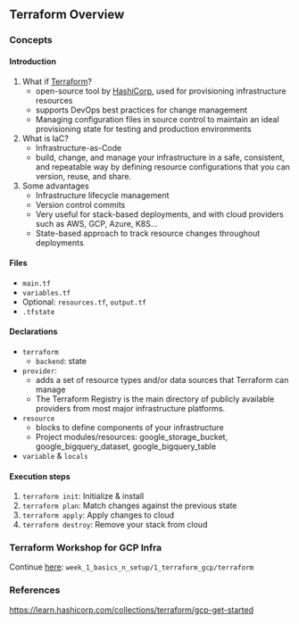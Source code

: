 ## Terraform Overview

### Concepts

#### Introduction

1. What if [Terraform](https://www.terraform.io/downloads)?
   * open-source tool by [HashiCorp](https://www.hashicorp.com/), used for provisioning infrastructure resources
   * supports DevOps best practices for change management
   * Managing configuration files in source control to maintain an ideal provisioning state 
     for testing and production environments
2. What is IaC?
   * Infrastructure-as-Code
   * build, change, and manage your infrastructure in a safe, consistent, and repeatable way 
     by defining resource configurations that you can version, reuse, and share.
3. Some advantages
   * Infrastructure lifecycle management
   * Version control commits
   * Very useful for stack-based deployments, and with cloud providers such as AWS, GCP, Azure, K8S…
   * State-based approach to track resource changes throughout deployments


#### Files

* `main.tf`
* `variables.tf`
* Optional: `resources.tf`, `output.tf`
* `.tfstate`

#### Declarations
* `terraform`
   * `backend`: state
* `provider`:
   * adds a set of resource types and/or data sources that Terraform can manage
   * The Terraform Registry is the main directory of publicly available providers from most major infrastructure platforms.
* `resource`
  * blocks to define components of your infrastructure
  * Project modules/resources: google_storage_bucket, google_bigquery_dataset, google_bigquery_table
* `variable` & `locals`


#### Execution steps
1. `terraform init`: Initialize & install
2. `terraform plan`: Match changes against the previous state
3. `terraform apply`: Apply changes to cloud
4. `terraform destroy`: Remove your stack from cloud


### Terraform Workshop for GCP Infra
Continue [here](../terraform): `week_1_basics_n_setup/1_terraform_gcp/terraform`


### References
https://learn.hashicorp.com/collections/terraform/gcp-get-started
